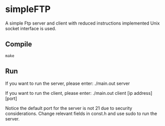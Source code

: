 # simpleFTP
A simple Ftp server and client with reduced instructions implemented
Unix socket interface is used.

## Compile
	make

## Run

If you want to run the server, please enter:
	./main.out server

If you want to run the client, please enter:
	./main.out client \[ip address\] \[port\]

Notice the default port for the server is not 21 due to security considerations.
Change relevant fields in const.h and use sudo to run the server.
